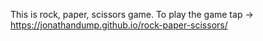This is rock, paper, scissors game.
To play the game tap -> https://jonathandump.github.io/rock-paper-scissors/
